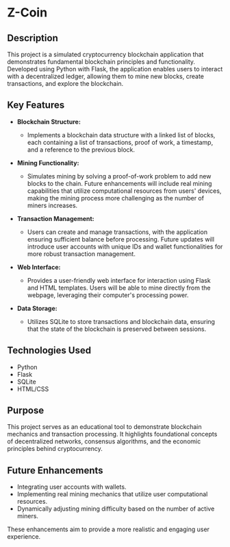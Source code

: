 # Z-Coin


## Description
This project is a simulated cryptocurrency blockchain application that demonstrates fundamental blockchain principles and functionality. Developed using Python with Flask, the application enables users to interact with a decentralized ledger, allowing them to mine new blocks, create transactions, and explore the blockchain.

## Key Features

- **Blockchain Structure:**
  - Implements a blockchain data structure with a linked list of blocks, each containing a list of transactions, proof of work, a timestamp, and a reference to the previous block.

- **Mining Functionality:**
  - Simulates mining by solving a proof-of-work problem to add new blocks to the chain. Future enhancements will include real mining capabilities that utilize computational resources from users' devices, making the mining process more challenging as the number of miners increases.

- **Transaction Management:**
  - Users can create and manage transactions, with the application ensuring sufficient balance before processing. Future updates will introduce user accounts with unique IDs and wallet functionalities for more robust transaction management.

- **Web Interface:**
  - Provides a user-friendly web interface for interaction using Flask and HTML templates. Users will be able to mine directly from the webpage, leveraging their computer's processing power.

- **Data Storage:**
  - Utilizes SQLite to store transactions and blockchain data, ensuring that the state of the blockchain is preserved between sessions.

## Technologies Used
- Python
- Flask
- SQLite
- HTML/CSS

## Purpose
This project serves as an educational tool to demonstrate blockchain mechanics and transaction processing. It highlights foundational concepts of decentralized networks, consensus algorithms, and the economic principles behind cryptocurrency.

## Future Enhancements
- Integrating user accounts with wallets.
- Implementing real mining mechanics that utilize user computational resources.
- Dynamically adjusting mining difficulty based on the number of active miners.
  
These enhancements aim to provide a more realistic and engaging user experience.
